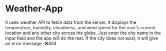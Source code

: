 # Weather-App
It uses weather API to fetch data from the server. It displays the temperature, humidity, cloudiness, and wind speed for the user's current location and any other city across the globe. Just enter the city name in the input field and the app will do the rest. If the city does not exist, it will give an error message -❌404
